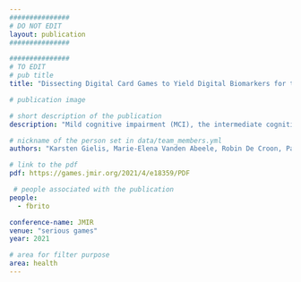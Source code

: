 ```yaml
---
###############
# DO NOT EDIT
layout: publication
###############

###############
# TO EDIT
# pub title
title: "Dissecting Digital Card Games to Yield Digital Biomarkers for the Assessment of Mild Cognitive Impairment: Methodological Approach and Exploratory Study"

# publication image

# short description of the publication
description: "Mild cognitive impairment (MCI), the intermediate cognitive status between normal cognitive decline and pathological decline, is an important clinical construct for signaling possible prodromes of dementia. However, this condition is underdiagnosed. To assist monitoring and screening, digital biomarkers derived from commercial off-the-shelf video games may be of interest. These games maintain player engagement over a longer period of time and support longitudinal measurements of cognitive performance. This paper aims to explore how the player actions of Klondike Solitaire relate to cognitive functions and to what extent the digital biomarkers derived from these player actions are indicative of MCI. First, 11 experts in the domain of cognitive impairments were asked to correlate 21 player actions to 11 cognitive functions. Expert agreement was verified through intraclass correlation, based on a 2-way, fully crossed design with type consistency. On the basis of these player actions, 23 potential digital biomarkers of performance for Klondike Solitaire were defined. Next, 23 healthy participants and 23 participants living with MCI were asked to play 3 rounds of Klondike Solitaire, which took 17 minutes on average to complete. A generalized linear mixed model analysis was conducted to explore the differences in digital biomarkers between the healthy participants and those living with MCI, while controlling for age, tablet experience, and Klondike Solitaire experience. All intraclass correlations for player actions and cognitive functions scored higher than 0.75, indicating good to excellent reliability. Furthermore, all player actions had, according to the experts, at least one cognitive function that was on average moderately to strongly correlated to a cognitive function. Of the 23 potential digital biomarkers, 12 (52%) were revealed by the generalized linear mixed model analysis to have sizeable effects and significance levels. The analysis indicates sensitivity of the derived digital biomarkers to MCI. Commercial off-the-shelf games such as digital card games show potential as a complementary tool for screening and monitoring cognition."

# nickname of the person set in data/team_members.yml
authors: "Karsten Gielis, Marie-Elena Vanden Abeele, Robin De Croon, Paul Dierick, Filipa Ferreira-Brito, Lies Van Assche, Katrien Verbert, Jos Tournoy, Vero Vanden Abeele"

# link to the pdf
pdf: https://games.jmir.org/2021/4/e18359/PDF

 # people associated with the publication
people:
  - fbrito

conference-name: JMIR
venue: "serious games"
year: 2021

# area for filter purpose
area: health
---
```

